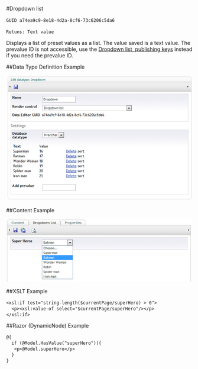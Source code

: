 #Dropdown list

`GUID a74ea9c9-8e18-4d2a-8cf6-73c6206c5da6`

`Retuns: Text value`

Displays a list of preset values as a list. The value saved is a text value. The prevalue ID is not accessible, use the [Dropdown list, publishing keys](Dropdown-Publish-Keys.md) instead if you need the prevalue ID.

##Data Type Definition Example

![Dropdown List, Data Type Definition](images/Dropdown-DataType.jpg?raw=true)

##Content Example

![Dropdown List, Publish Keys Content Example](images/Dropdown-Content.jpg?raw=true)

##XSLT Example

	<xsl:if test="string-length($currentPage/superHero) > 0">  
	  <p><xsl:value-of select="$currentPage/superHero"/></p>  
	</xsl:if>

##Razor (DynamicNode) Example

	@{
	  if (@Model.HasValue("superHero")){                                                     
	   <p>@Model.superHero</p>                                                                                    
	  }
	}
